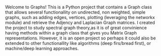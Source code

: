 Welcome to Graphs!
This is a Python project that contains a Graph class that allows several functionallity on undirected, non weighted, simple graphs, such as adding edges, vertices, plotting (leveraging the networkx module) and retrieve the Adjency and Laplacian Graph matrices.
I created the project to study spectral graph theory,as it is of great convinience having methods within a graph class that gives you Matrix Graph representations. 
However, it is an open project so perhaps it could also be extended to other functionallity like algorithms (deep firs/bread first), or machine/deep learning approaches.
